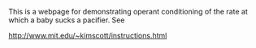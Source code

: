 This is a webpage for demonstrating operant conditioning of the rate at which a baby sucks a pacifier. See

http://www.mit.edu/~kimscott/instructions.html
